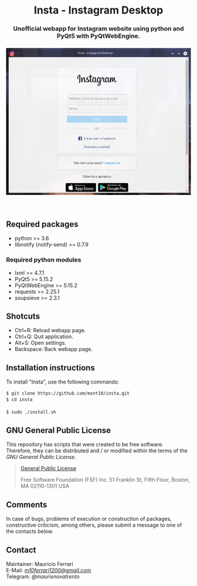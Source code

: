 <html>
    <body>
        <h1 align="center">
            Insta - Instagram Desktop
        </h1>
        <h3 align="center">
            Unofficial webapp for Instagram website using python and PyQt5 with PyQtWebEngine.
        </h3>
        <h3 align="center">
            <a><img src="https://raw.githubusercontent.com/mxnt10/insta/master/common/preview.png"></a>
        </h3><br/>
    </body>
</html>

## Required packages

- python >= 3.6
- libnotify (notify-send) >= 0.7.9

### Required python modules

- lxml >= 4.7.1
- PyQt5 >= 5.15.2
- PyQtWebEngine >= 5.15.2
- requests >= 2.25.1
- soupsieve >= 2.3.1

## Shotcuts

- Ctrl+R: Reload webapp page.
- Ctrl+Q: Quit application.
- Alt+S: Open settings.
- Backspace: Back webapp page.

## Installation instructions

To install "Insta", use the following commands:
```sh
$ git clone https://github.com/mxnt10/insta.git
$ cd insta

$ sudo ./install.sh
```

## GNU General Public License

This repository has scripts that were created to be free software.<br/>
Therefore, they can be distributed and / or modified within the terms of the *GNU General Public License*.

>[General Public License](https://pt.wikipedia.org/wiki/GNU_General_Public_License)
>
>Free Software Foundation (FSF) Inc. 51 Franklin St, Fifth Floor, Boston, MA 02110-1301 USA

## Comments

In case of bugs, problems of execution or construction of packages, constructive criticism, among others,
please submit a message to one of the contacts below.

## Contact

Maintainer: Mauricio Ferrari<br/>
E-Mail: *m10ferrari1200@gmail.com*<br/>
Telegram: *@maurixnovatrento*<br/>
